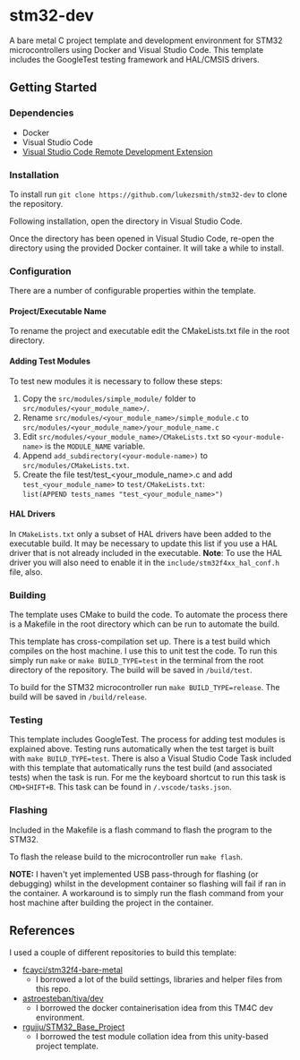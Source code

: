 # stm32-dev
A bare metal C project template and development environment for STM32 microcontrollers using Docker and Visual Studio Code. This template includes the GoogleTest testing framework and HAL/CMSIS drivers.

## Getting Started

### Dependencies
- Docker
- Visual Studio Code
- [Visual Studio Code Remote Development Extension](https://marketplace.visualstudio.com/items?itemName=ms-vscode-remote.vscode-remote-extensionpack)

### Installation
To install run `git clone https://github.com/lukezsmith/stm32-dev` to clone the repository.

Following installation, open the directory in Visual Studio Code. 

Once the directory has been opened in Visual Studio Code, re-open the directory using the provided Docker container. It will take a while to install.

### Configuration
There are a number of configurable properties within the template.

#### Project/Executable Name
To rename the project and executable edit the CMakeLists.txt file in the root directory. 

#### Adding Test Modules
To test new modules it is necessary to follow these steps:
1. Copy the `src/modules/simple_module/` folder to `src/modules/<your_module_name>/`.
2. Rename `src/modules/<your_module_name>/simple_module.c` to `src/modules/<your_module_name>/your_module_name.c`
3. Edit `src/modules/<your_module_name>/CMakeLists.txt` so `<your-module-name>` is the `MODULE_NAME` variable.
4. Append `add_subdirectory(<your-module-name>)` to `src/modules/CMakeLists.txt`.
5. Create the file test/test_<your_module_name>.c and add `test_<your_module_name>` to `test/CMakeLists.txt`:   
`list(APPEND tests_names "test_<your_module_name>")`

#### HAL Drivers
In `CMakeLists.txt` only a subset of HAL drivers have been added to the executable build. It may be necessary to update this list if you use a HAL driver that is not already included in the executable. 
**Note**: To use the HAL driver you will also need to enable it in the `include/stm32f4xx_hal_conf.h` file, also.

### Building
The template uses CMake to build the code. 
To automate the process there is a Makefile in the root directory which can be run to automate the build.

This template has cross-compilation set up. There is a test build which compiles on the host machine. I use this to unit test the code. To run this simply run `make` or `make BUILD_TYPE=test` in the terminal from the root directory of the repository. The build will be saved in `/build/test`.

To build for the STM32 microcontroller run `make BUILD_TYPE=release`. The build will be saved in `/build/release`.

### Testing
This template includes GoogleTest. The process for adding test modules is explained above. Testing runs automatically when the test target is built with `make BUILD_TYPE=test`. There is also a Visual Studio Code Task included with this template that automatically runs the test build (and associated tests) when the task is run. For me the keyboard shortcut to run this task is `CMD+SHIFT+B`. This task can be found in `/.vscode/tasks.json`.

### Flashing 
Included in the Makefile is a flash command to flash the program to the STM32.

To flash the release build to the microcontroller run `make flash`.

**NOTE:** I haven't yet implemented USB pass-through for flashing (or debugging) whilst in the development container so flashing will fail if ran in the container. A workaround is to simply run the flash command from your host machine after building the project in the container.


## References
I used a couple of different repositories to build this template:
- [fcayci/stm32f4-bare-metal](https://github.com/fcayci/stm32f4-bare-metal)
    - I borrowed a lot of the build settings, libraries and helper files from this repo.
- [astroesteban/tiva/dev](https://github.com/astroesteban/tiva-dev)
    - I borrowed the docker containerisation idea from this TM4C dev environment.
- [rgujju/STM32_Base_Project](https://github.com/rgujju/STM32_Base_Project)
    - I borrowed the test module collation idea from this unity-based project template.

